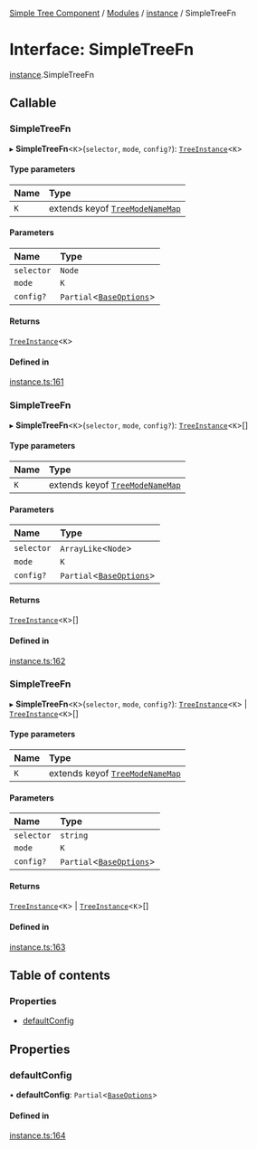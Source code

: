 [Simple Tree Component](../README.md) / [Modules](../modules.md) / [instance](instance.md) / SimpleTreeFn

# Interface: SimpleTreeFn

[instance](instance.md).SimpleTreeFn

## Callable

### SimpleTreeFn

▸ **SimpleTreeFn**<`K`\>(`selector`, `mode`, `config?`): [`TreeInstance`](instance.TreeInstance.md)<`K`\>

#### Type parameters

| Name | Type |
| :------ | :------ |
| `K` | extends keyof [`TreeModeNameMap`](instance.TreeModeNameMap.md) |

#### Parameters

| Name | Type |
| :------ | :------ |
| `selector` | `Node` |
| `mode` | `K` |
| `config?` | `Partial`<[`BaseOptions`](options.BaseOptions.md)\> |

#### Returns

[`TreeInstance`](instance.TreeInstance.md)<`K`\>

#### Defined in

[instance.ts:161](https://github.com/ckotzbauer/simple-tree-component/blob/ff6bb27/src/types/instance.ts#L161)

### SimpleTreeFn

▸ **SimpleTreeFn**<`K`\>(`selector`, `mode`, `config?`): [`TreeInstance`](instance.TreeInstance.md)<`K`\>[]

#### Type parameters

| Name | Type |
| :------ | :------ |
| `K` | extends keyof [`TreeModeNameMap`](instance.TreeModeNameMap.md) |

#### Parameters

| Name | Type |
| :------ | :------ |
| `selector` | `ArrayLike`<`Node`\> |
| `mode` | `K` |
| `config?` | `Partial`<[`BaseOptions`](options.BaseOptions.md)\> |

#### Returns

[`TreeInstance`](instance.TreeInstance.md)<`K`\>[]

#### Defined in

[instance.ts:162](https://github.com/ckotzbauer/simple-tree-component/blob/ff6bb27/src/types/instance.ts#L162)

### SimpleTreeFn

▸ **SimpleTreeFn**<`K`\>(`selector`, `mode`, `config?`): [`TreeInstance`](instance.TreeInstance.md)<`K`\> \| [`TreeInstance`](instance.TreeInstance.md)<`K`\>[]

#### Type parameters

| Name | Type |
| :------ | :------ |
| `K` | extends keyof [`TreeModeNameMap`](instance.TreeModeNameMap.md) |

#### Parameters

| Name | Type |
| :------ | :------ |
| `selector` | `string` |
| `mode` | `K` |
| `config?` | `Partial`<[`BaseOptions`](options.BaseOptions.md)\> |

#### Returns

[`TreeInstance`](instance.TreeInstance.md)<`K`\> \| [`TreeInstance`](instance.TreeInstance.md)<`K`\>[]

#### Defined in

[instance.ts:163](https://github.com/ckotzbauer/simple-tree-component/blob/ff6bb27/src/types/instance.ts#L163)

## Table of contents

### Properties

- [defaultConfig](instance.SimpleTreeFn.md#defaultconfig)

## Properties

### defaultConfig

• **defaultConfig**: `Partial`<[`BaseOptions`](options.BaseOptions.md)\>

#### Defined in

[instance.ts:164](https://github.com/ckotzbauer/simple-tree-component/blob/ff6bb27/src/types/instance.ts#L164)

